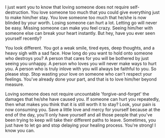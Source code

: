 I just want you to know that loving someone does not require self-destruction. You love someone too much that you could give everything just to make him/her stay. You love someone too much that he/she is now blinded by your worth. Losing someone can hurt a lot. Letting go will never be easy. Missing someone can make you feel crazy. Seeing him/her with someone else can break your heart instantly. But hey, have you ever seen yourself recently?

You look different. You got a weak smile, tired eyes, deep thoughts, and a heavy sigh with a sad face. How long do you want to hold onto someone who destroys you? A person that cares for you will be bothered by just seeing you unhappy. A person who loves you will never make ways to hurt you. A person who is truly inlove with you will always be faithful to you. So please stop. Stop wasting your love on someone who can't respect your feelings. You've already done your part, and that is to love him/her beyond measure.

Loving someone does not require uncountable 'forgive-and-forget' the damages that he/she have caused you. If someone can hurt you repeatedly, then what makes you think that it is still worth it to stay? Look, your pain is now consuming you. Save a little love and mercy for yourself because at the end of the day, you'll only have yourself and all those people that you've been trying to keep will take their different paths to leave. Sometimes, you just have to let go and stop delaying your healing process. You're strong! I know you can.
